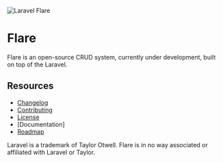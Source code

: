 ![Laravel Flare](https://raw.githubusercontent.com/laravelflare/flare/master/docs/logo.png)

# Flare
Flare is an open-source CRUD system, currently under development, built on top of the Laravel.



## Resources

- [Changelog](CHANGELOG.md)
- [Contributing](CONTRIBUTING.md)
- [License](LICENSE.md)
- [Documentation]
- [Roadmap](ROADMAP.md)




Laravel is a trademark of Taylor Otwell. Flare is in no way associated or affiliated with Laravel or Taylor.